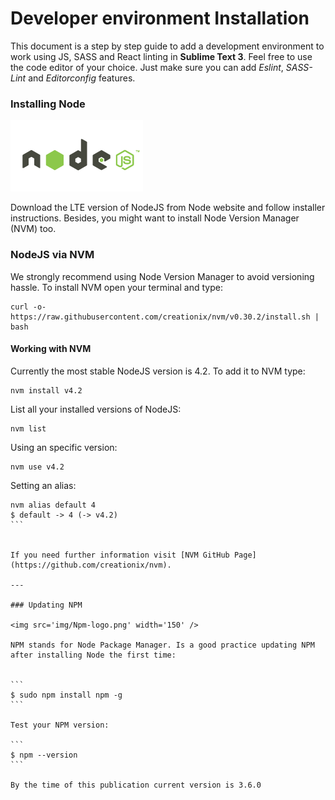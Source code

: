 # Developer environment Installation
This document is a step by step guide to add a development environment to work using JS, SASS and React linting in **Sublime Text 3**. Feel free to use the code editor of your choice. Just make sure you can add *Eslint*, *SASS-Lint* and *Editorconfig* features.

### Installing Node
![NodeJS](img/nodejs.png)

Download the LTE version of NodeJS from Node website and follow installer instructions. Besides, you might want to install Node Version Manager (NVM) too.

### NodeJS via NVM

We strongly recommend using Node Version Manager to avoid versioning hassle.
To install NVM open your terminal and type:

````
curl -o- https://raw.githubusercontent.com/creationix/nvm/v0.30.2/install.sh | bash

````

#### Working with NVM

Currently the most stable NodeJS version is 4.2. To add it to NVM type:

````
nvm install v4.2
````

List all your installed versions of NodeJS:

````
nvm list
````

Using an specific version:

````
nvm use v4.2
````

Setting an alias:

````
nvm alias default 4
$ default -> 4 (-> v4.2)
```


If you need further information visit [NVM GitHub Page](https://github.com/creationix/nvm).

---

### Updating NPM

<img src='img/Npm-logo.png' width='150' />

NPM stands for Node Package Manager. Is a good practice updating NPM after installing Node the first time:


```
$ sudo npm install npm -g
```

Test your NPM version:

```
$ npm --version
```

By the time of this publication current version is 3.6.0












